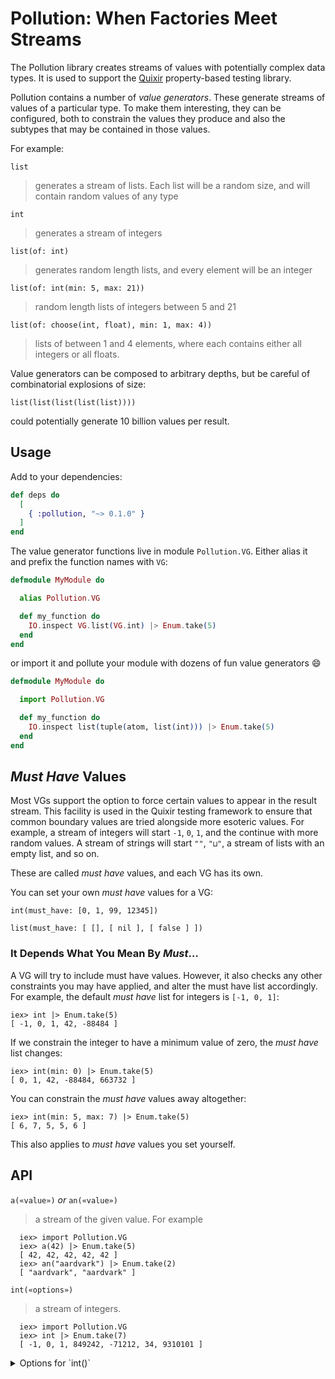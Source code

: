 # Pollution: When Factories Meet Streams

The Pollution library creates streams of values with potentially
complex data types. It is used to support the
[Quixir](https://github.com/pragdave/quixir) property-based testing
library.

Pollution contains a number of _value generators_. These generate
streams of values of a particular type. To make them interesting,
they can be configured, both to constrain the values they produce and
also the subtypes that may be contained in those values.

For example:

`list`

> generates a stream of lists. Each list will be a random size, and
> will contain random values of any type

`int`

> generates a stream of integers

`list(of: int)`

> generates random length lists, and every element will be an integer

`list(of: int(min: 5, max: 21))`

> random length lists of integers between 5 and 21

`list(of: choose(int, float), min: 1, max: 4))`

> lists of between 1 and 4 elements, where each contains either all
> integers or all floats.

Value generators can be composed to arbitrary depths, but be careful
of combinatorial explosions of size:

`list(list(list(list(list))))`

could potentially generate 10 billion values per result.


## Usage

Add to your dependencies:

```elixir
def deps do
  [
    { :pollution, "~> 0.1.0" }
  ]
end
```


The value generator functions live in module `Pollution.VG`. Either
alias it and prefix the function names with `VG`:

``` elixir
defmodule MyModule do

  alias Pollution.VG

  def my_function do
    IO.inspect VG.list(VG.int) |> Enum.take(5)
  end
end
```

or import it and pollute your module with dozens of fun value generators :smile:


``` elixir
defmodule MyModule do

  import Pollution.VG

  def my_function do
    IO.inspect list(tuple(atom, list(int))) |> Enum.take(5)
  end
end
```

## _Must Have_ Values

Most VGs support the option to force certain values to appear in the
result stream. This facility is used in the Quixir testing framework
to ensure that common boundary values are tried alongside more
esoteric values. For example, a stream of integers will start `-1`,
`0`, `1`, and the continue with more random values. A stream of
strings will start `""`, `"⊔"`, a stream of lists with an empty list,
and so on.

These are called _must have_ values, and each VG has its own.

You can set your own _must have_ values for a VG:

    int(must_have: [0, 1, 99, 12345])

    list(must_have: [ [], [ nil ], [ false ] ])

### It Depends What You Mean By _Must_…

A VG will try to include must have values. However, it also checks any
other constraints you may have applied, and alter the must have list
accordingly. For example, the default _must have_ list for integers is
`[-1, 0, 1]`:

    iex> int |> Enum.take(5)
    [ -1, 0, 1, 42, -88484 ]

If we constrain the integer to have a minimum value of zero, the _must
have_ list changes:

    iex> int(min: 0) |> Enum.take(5)
    [ 0, 1, 42, -88484, 663732 ]

You can constrain the _must have_ values away altogether:

    iex> int(min: 5, max: 7) |> Enum.take(5)
    [ 6, 7, 5, 5, 6 ]

This also applies to _must have_ values you set yourself.


## API

`a(«value»)`  _or_  `an(«value»)`

> a stream of the given value. For example

      iex> import Pollution.VG
      iex> a(42) |> Enum.take(5)
      [ 42, 42, 42, 42, 42 ]
      iex> an("aardvark") |> Enum.take(2)
      [ "aardvark", "aardvark" ]


`int(«options»)`

> a stream of integers.

      iex> import Pollution.VG
      iex> int |> Enum.take(7)
      [ -1, 0, 1, 849242, -71212, 34, 9310101 ]


  <details>
  <summary>Options for `int()`</summary>

  | Option | default | meaning |
  |--------|--------:|---------|
  | `min:` | -1_000_000 | the minimum value to be returned |
  | `max:` |  1_000_000 | and the maximum value            |
  | `must_have:` | [ -1, 0, 1 ] | see above |

  * two
  </details>





